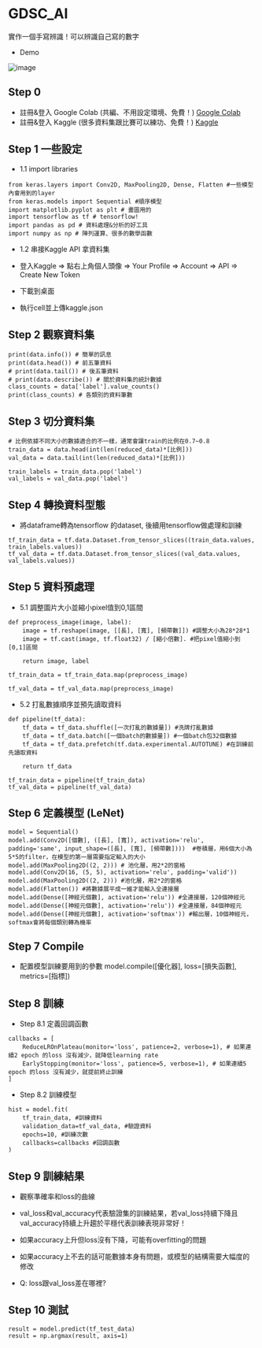# GDSC_AI

實作一個手寫辨識！可以辨識自己寫的數字

* Demo

![image](https://github.com/yuchen170/GDSC_AI/assets/89153252/8a809369-8dcb-40d9-bd38-9f8cd9405ceb)

## Step 0
* 註冊&登入 Google Colab (共編、不用設定環境、免費！)
  [Google Colab](https://colab.research.google.com/)
* 註冊&登入 Kaggle (很多資料集跟比賽可以練功、免費！)
  [Kaggle](https://www.kaggle.com/)

## Step 1 一些設定
* 1.1 import libraries
```
from keras.layers import Conv2D, MaxPooling2D, Dense, Flatten #一些模型內會用到的layer
from keras.models import Sequential #順序模型
import matplotlib.pyplot as plt # 畫圖用的
import tensorflow as tf # tensorflow!
import pandas as pd # 資料處理&分析的好工具
import numpy as np # 陣列運算、很多的數學函數
```
* 1.2 串接Kaggle API 拿資料集

* 登入Kaggle => 點右上角個人頭像 => Your Profile => Account => API => Create New Token
* 下載到桌面
* 執行cell並上傳kaggle.json

## Step 2 觀察資料集

```
print(data.info()) # 簡單的訊息
print(data.head()) # 前五筆資料
# print(data.tail()) # 後五筆資料
# print(data.describe()) # 關於資料集的統計數據
class_counts = data['label'].value_counts()
print(class_counts) # 各類別的資料筆數
```

## Step 3 切分資料集
```
# 比例依據不同大小的數據適合的不一樣，通常會讓train的比例在0.7~0.8
train_data = data.head(int(len(reduced_data)*[比例]))
val_data = data.tail(int(len(reduced_data)*[比例])) 

train_labels = train_data.pop('label')
val_labels = val_data.pop('label')
```

## Step 4 轉換資料型態
* 將dataframe轉為tensorflow 的dataset, 後續用tensorflow做處理和訓練
```
tf_train_data = tf.data.Dataset.from_tensor_slices((train_data.values, train_labels.values))
tf_val_data = tf.data.Dataset.from_tensor_slices((val_data.values, val_labels.values))
```

## Step 5 資料預處理

* 5.1 調整圖片大小並縮小pixel值到0,1區間
```
def preprocess_image(image, label):
    image = tf.reshape(image, [[長], [寬], [頻帶數]]) #調整大小為28*28*1
    image = tf.cast(image, tf.float32) / [縮小倍數]. #把pixel值縮小到[0,1]區間

    return image, label

tf_train_data = tf_train_data.map(preprocess_image)

tf_val_data = tf_val_data.map(preprocess_image)
```

* 5.2 打亂數據順序並預先讀取資料
```
def pipeline(tf_data):
    tf_data = tf_data.shuffle([一次打亂的數據量]) #洗牌打亂數據
    tf_data = tf_data.batch([一個batch的數據量]) #一個batch包32個數據
    tf_data = tf_data.prefetch(tf.data.experimental.AUTOTUNE) #在訓練前先讀取資料

    return tf_data

tf_train_data = pipeline(tf_train_data)
tf_val_data = pipeline(tf_val_data)
```

## Step 6 定義模型 (LeNet)
```
model = Sequential()
model.add(Conv2D([個數], ([長], [寬]), activation='relu', padding='same', input_shape=([長], [寬], [頻帶數])))  #卷積層，用6個大小為5*5的filter，在模型的第一層需要指定輸入的大小
model.add(MaxPooling2D((2, 2))) # 池化層，用2*2的窗格
model.add(Conv2D(16, (5, 5), activation='relu', padding='valid'))
model.add(MaxPooling2D((2, 2))) #池化層，用2*2的窗格
model.add(Flatten()) #將數據展平成一維才能輸入全連接層
model.add(Dense([神經元個數], activation='relu')) #全連接層，120個神經元
model.add(Dense([神經元個數], activation='relu')) #全連接層，84個神經元
model.add(Dense([神經元個數], activation='softmax')) #輸出層，10個神經元，softmax會將每個類別轉為機率
```

## Step 7 Compile
* 配置模型訓練要用到的參數
model.compile([優化器], loss=[損失函數], metrics=[指標])

## Step 8 訓練

* Step 8.1 定義回調函數
```
callbacks = [
    ReduceLROnPlateau(monitor='loss', patience=2, verbose=1), # 如果連續2 epoch 的loss 沒有減少，就降低learning rate
    EarlyStopping(monitor='loss', patience=5, verbose=1), # 如果連續5 epoch 的loss 沒有減少，就提前終止訓練
]
```
* Step 8.2 訓練模型
```
hist = model.fit(
    tf_train_data, #訓練資料
    validation_data=tf_val_data, #驗證資料
    epochs=10, #訓練次數
    callbacks=callbacks #回調函數
)
```

## Step 9 訓練結果
* 觀察準確率和loss的曲線
* val_loss和val_accuracy代表驗證集的訓練結果，若val_loss持續下降且val_accuracy持續上升趨於平穩代表訓練表現非常好！
* 如果accuracy上升但loss沒有下降，可能有overfitting的問題
* 如果accuracy上不去的話可能數據本身有問題，或模型的結構需要大幅度的修改

* Q: loss跟val_loss差在哪裡?

## Step 10 測試

```
result = model.predict(tf_test_data)
result = np.argmax(result, axis=1)
```
